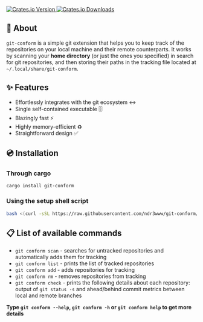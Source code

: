 <p align="left">
  <a href="https://crates.io/crates/git-conform">
    <img alt="Crates.io Version" src="https://img.shields.io/crates/v/git-conform" />
    <img alt="Crates.io Downloads" src=https://img.shields.io/crates/d/git-conform />
  </a>
</p>

## 📖 About
`git-conform` is a simple git extension that helps you to keep track of the repositories on your local machine and their remote counterparts.
It works by scanning your **home directory** (or just the ones you specified) in search for git repositories, and then storing their paths in
the tracking file located at `~/.local/share/git-conform`.

## ✨ Features
- Effortlessly integrates with the git ecosystem ↔️
- Single self-contained executable 🗄️
- Blazingly fast ⚡
- Highly memory-efficient ♻️
- Straightforward design ✅

## 💿 Installation

### Through cargo
`cargo install git-conform`

### Using the setup shell script
```bash
bash <(curl -sSL https://raw.githubusercontent.com/ndr3www/git-conform/main/setup.sh)
```

## 📋 List of available commands
- `git conform scan` - searches for untracked repositories and automatically adds them for tracking
- `git conform list` - prints the list of tracked repositories
- `git conform add` - adds repositories for tracking
- `git conform rm` - removes repositories from tracking
- `git conform check` - prints the following details about each repository: output of `git status -s` and ahead/behind commit metrics between local and remote branches

**Type `git conform --help`, `git conform -h` or `git conform help` to get more details**
